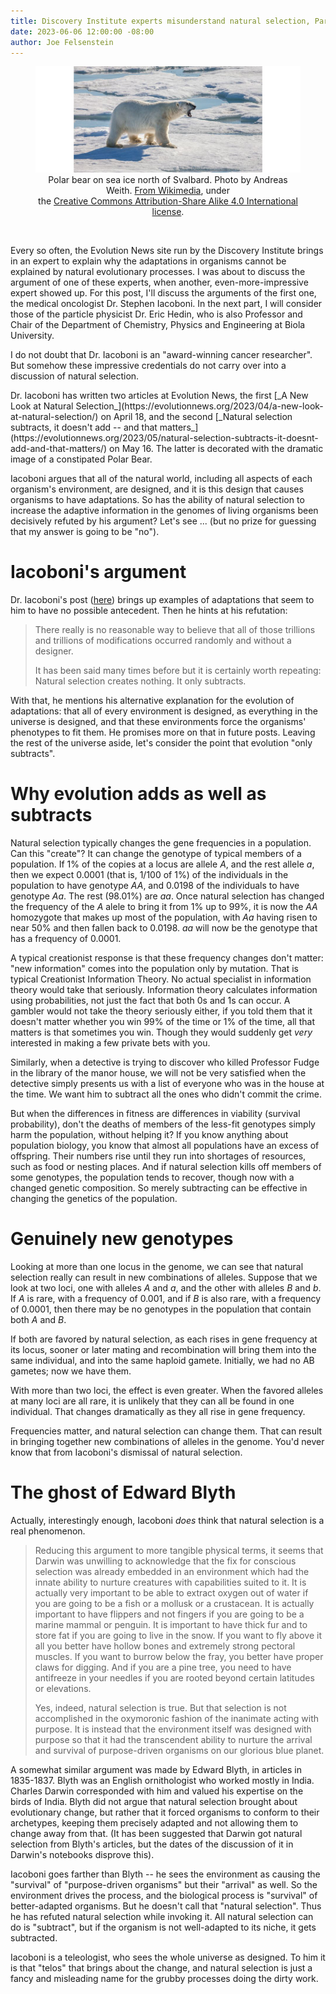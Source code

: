 ```yaml
---
title: Discovery Institute experts misunderstand natural selection, Part 1
date: 2023-06-06 12:00:00 -08:00
author: Joe Felsenstein
---
```


<figure><img src="/uploads/2023/Polar_bear.jpeg" alt="Roaring polar bear"/>
<figcaption><div align="center">Polar bear on sea ice north of Svalbard. Photo by Andreas Weith. <a href="https://commons.wikimedia.org/wiki/File:Polar_bear_after_unlucky_hunt_for_a_seal.jpg">From Wikimedia</a>,
under<br/>the <a href="https://creativecommons.org/licenses/by-sa/4.0/deed.en">Creative Commons Attribution-Share Alike 4.0 International license</a>.</div></figcaption></figure>
 
<p>&nbsp;</p>
Every so often, the Evolution News site run by the Discovery Institute 
brings in an expert to explain why the adaptations in organisms 
cannot be explained by natural evolutionary processes.  I was about 
to discuss the argument of one of these experts, when another,
even-more-impressive expert showed up.  For this post, I'll 
discuss the arguments of the first one, the medical oncologist Dr. Stephen Iacoboni.
In the next part, I will consider those of
the particle physicist Dr. Eric Hedin, who 
is also Professor and Chair of the Department of Chemistry, Physics 
and Engineering at Biola University.

<p></p>
I do not doubt that Dr. Iacoboni is an "award-winning cancer 
researcher".  But somehow these impressive 
credentials do not carry over into a discussion of natural 
selection.

<p></p>
Dr. Iacoboni has written two articles at Evolution News, 
the first [_A New Look at Natural Selection_](https://evolutionnews.org/2023/04/a-new-look-at-natural-selection/) on 
April 18, and
the second [_Natural selection subtracts, it doesn't add -- and that matters_](https://evolutionnews.org/2023/05/natural-selection-subtracts-it-doesnt-add-and-that-matters/) on May 16.  The latter 
is decorated with the dramatic image of a constipated Polar Bear.

Iacoboni argues that all of the natural world, including 
all aspects of each organism's environment, are designed, and 
it is this design that causes organisms to have adaptations.
So has the ability of natural selection to increase the adaptive 
information in the genomes of living organisms been decisively 
refuted by his argument?  Let's see ... (but no prize for guessing that my 
answer is going to be "no").

<!--more-->

# Iacoboni's argument #

Dr. Iacoboni's post ([here](https://evolutionnews.org/2023/05/natural-selection-subtracts-it-doesnt-add-and-that-matters/A)) brings up examples of adaptations that seem to him to have no 
possible antecedent.  Then he hints at his refutation:

>There really is no reasonable way to believe that all of those trillions and trillions of modifications occurred randomly and without a designer.
>
> It has been said many times before but it is certainly worth repeating: Natural selection creates nothing. It only subtracts. 

With that, he mentions his alternative explanation for 
the evolution of adaptations: that all of every 
environment is designed, as everything in the universe 
is designed, and that these environments force the 
organisms' phenotypes to fit them.  He promises more on 
that in future posts.
Leaving the rest of the universe aside, let's consider 
the point that evolution "only subtracts".

# Why evolution adds as well as subtracts #

Natural selection typically changes the gene frequencies in a 
population.  Can this "create"?  It can change the genotype 
of typical members of a population.  If 1&percnt; of the copies 
at a locus are allele _A_, and the rest allele _a_, then we 
expect 0.0001 (that is, 1/100 of 1%) of the individuals 
in the population to have genotype _AA_, and 0.0198 of the 
individuals to have genotype _Aa_.  The rest (98.01%) 
are _aa_.  Once natural selection 
has changed the frequency of the _A_ alele to bring it from 
1&percnt; up to 
99&percnt;, it is now the _AA_ homozygote that makes up most of
the population, with _Aa_ having risen to near 50&percnt; and 
then fallen back to 0.0198. _aa_ will now be the genotype 
that has a frequency of 0.0001.

A typical creationist response is that these frequency changes
don't matter: "new information" comes into the population 
only by mutation.  That is typical Creationist Information Theory. 
No actual specialist in information theory would take that 
seriously. Information theory calculates information using probabilities, not 
just the fact that both 0s and 1s can occur.  A gambler would 
not take the theory seriously either, if you told them that 
it doesn't matter whether you win 99% of the time or 
1% of the time, all that matters is that sometimes 
you win.  Though they would suddenly get 
_very_ interested in making a few private bets with you.

Similarly, when a detective is trying to discover 
who killed Professor Fudge in the library of the 
manor house, we will not be very satisfied when the 
detective simply presents us with a list of everyone who 
was in the house at the time.  We want him to subtract all the 
ones who didn't commit the crime.

But when the differences in fitness are differences in 
viability (survival probability), don't the deaths of 
members of the less-fit genotypes simply harm the population, 
without helping it?  If you know anything about population 
biology, you know that almost all populations have an 
excess of offspring.  Their numbers rise until they run 
into shortages of resources, such as food or nesting 
places.  And if natural selection kills off members of 
some genotypes, the population tends to recover, though 
now with a changed genetic composition.  So merely 
subtracting can be effective in changing the genetics 
of the population.

# Genuinely new genotypes #

Looking at more than one locus in the genome, we 
can see that natural selection really can result in new 
combinations of alleles.  Suppose that we look at 
two loci, one with alleles _A_ and _a_, and the other 
with alleles _B_ and _b_.  If _A_ is rare, with 
a frequency of 0.001, and if _B_ is also rare, with
a frequency of 0.0001, then there may be no genotypes 
in the population that contain both _A_ and _B_.

If both are favored by natural selection, as each
rises in gene frequency at its locus, sooner or 
later mating and recombination will bring them 
into the same individual, and into the same 
haploid gamete.  Initially, we had no AB gametes; 
now we have them.  

With more than two loci, the 
effect is even greater.  When the favored alleles 
at many loci are all rare, it is unlikely that 
they can all be found in one individual.  That 
changes dramatically as they all rise in gene 
frequency.

Frequencies matter, and natural selection can 
change them.  That can result in bringing together 
new combinations of alleles in the genome.  You'd 
never know that from Iacoboni's dismissal of 
natural selection.

# The ghost of Edward Blyth #

Actually, interestingly enough, Iacoboni _does_ 
think that natural selection is a real phenomenon.

> Reducing this argument to more tangible physical terms, it seems that Darwin was unwilling to acknowledge that the fix for conscious selection was already embedded in an environment which had the innate ability to nurture creatures with capabilities suited to it. It is actually very important to be able to extract oxygen out of water if you are going to be a fish or a mollusk or a crustacean. It is actually important to have flippers and not fingers if you are going to be a marine mammal or penguin. It is important to have thick fur and to store fat if you are going to live in the snow. If you want to fly above it all you better have hollow bones and extremely strong pectoral muscles. If you want to burrow below the fray, you better have proper claws for digging. And if you are a pine tree, you need to have antifreeze in your needles if you are rooted beyond certain latitudes or elevations.
>
> Yes, indeed, natural selection is true. But that selection is not accomplished in the oxymoronic fashion of the inanimate acting with purpose. It is instead that the environment itself was designed with purpose so that it had the transcendent ability to nurture the arrival and survival of purpose-driven organisms on our glorious blue planet. 

A somewhat similar argument was made by Edward Blyth, 
in articles in 1835-1837.  Blyth was an English 
ornithologist who worked 
mostly in India.  Charles Darwin corresponded with him 
and valued his expertise on the birds of India.
Blyth did not argue that natural selection brought 
about evolutionary change, but rather that it forced 
organisms to conform to their archetypes, keeping 
them precisely adapted and not allowing them to change 
away from that.  (It has been suggested that Darwin 
got natural selection from Blyth's articles, but the 
dates of the discussion of it in Darwin's notebooks 
disprove this).

Iacoboni goes farther than Blyth -- he sees the environment 
as causing the "survival" of "purpose-driven organisms" but 
their "arrival" as well.  So the environment drives the process, 
and the biological process is "survival" of  better-adapted 
organisms.  But he doesn't call that "natural selection". 
Thus he has refuted natural selection while invoking it. 
All natural selection can do is "subtract", but if the 
organism is not well-adapted to its niche, it gets 
subtracted.

Iacoboni is a teleologist, who sees the whole universe as 
designed.  To him it is that "telos" that brings about 
the change, and natural selection is just a fancy and 
misleading name for the grubby processes doing the 
dirty work.

